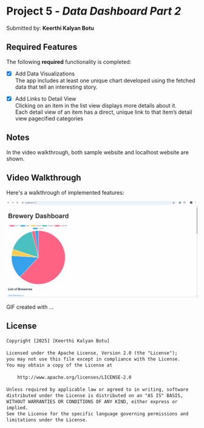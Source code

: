 # Project 5 - *Data Dashboard Part 2*

Submitted by: **Keerthi Kalyan Botu**


## Required Features

The following **required** functionality is completed:

* [x] Add Data Visualizations
<br /> The app includes at least one unique chart developed using the fetched data that tell an interesting story.

* [x] Add Links to Detail View
<br />Clicking on an item in the list view displays more details about it.
<br /> Each detail view of an item has a direct, unique link to that item’s detail view pagecified categories


## Notes

In the video walkthrough, both sample website and localhost website are shown.

## Video Walkthrough

Here's a walkthrough of implemented features:

<img src='./GIF.gif' title='Video Walkthrough' width='' alt='Video Walkthrough' />

<!-- Replace this with whatever GIF tool you used! -->
GIF created with ...  
<!-- Recommended tools:
[Kap](https://getkap.co/) for macOS
[ScreenToGif](https://www.screentogif.com/) for Windows
[peek](https://github.com/phw/peek) for Linux. -->


## License

    Copyright [2025] [Keerthi Kalyan Botu]

    Licensed under the Apache License, Version 2.0 (the "License");
    you may not use this file except in compliance with the License.
    You may obtain a copy of the License at

        http://www.apache.org/licenses/LICENSE-2.0

    Unless required by applicable law or agreed to in writing, software
    distributed under the License is distributed on an "AS IS" BASIS,
    WITHOUT WARRANTIES OR CONDITIONS OF ANY KIND, either express or implied.
    See the License for the specific language governing permissions and
    limitations under the License.